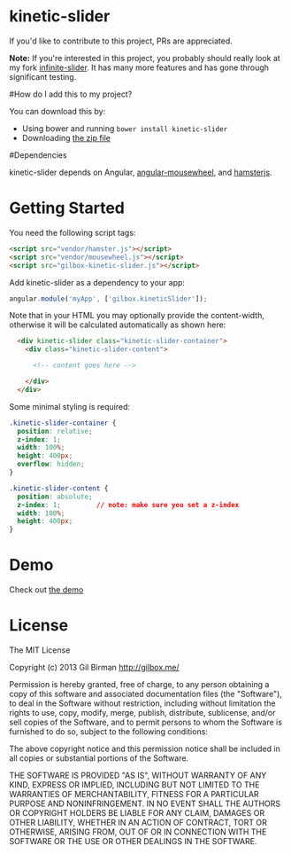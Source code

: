 kinetic-slider
==============

If you'd like to contribute to this project, PRs are appreciated.

**Note:** If you're interested in this project, you probably should really look at my fork  [infinite-slider](https://github.com/gilbox/infinite-slider). It has many more features and has gone through significant testing.

#How do I add this to my project?

You can download this by:

* Using bower and running `bower install kinetic-slider`
* Downloading [the zip file](https://github.com/gilbox/kinetic-slider/archive/master.zip)


#Dependencies

kinetic-slider depends on Angular, [angular-mousewheel](https://github.com/monospaced/angular-mousewheel), and [hamsterjs](https://github.com/monospaced/hamster.js).


# Getting Started

You need the following script tags:

````html
<script src="vendor/hamster.js"></script>
<script src="vendor/mousewheel.js"></script>
<script src="gilbox-kinetic-slider.js"></script>
````

Add kinetic-slider as a dependency to your app:

````javascript
angular.module('myApp', ['gilbox.kineticSlider']);
````

Note that in your HTML you may optionally provide the content-width,
otherwise it will be calculated automatically as shown here:

````html
  <div kinetic-slider class="kinetic-slider-container">
    <div class="kinetic-slider-content">

      <!-- content goes here -->

    </div>
  </div>
````

Some minimal styling is required:

````css
.kinetic-slider-container {
  position: relative;
  z-index: 1;
  width: 100%;
  height: 400px;
  overflow: hidden;
}

.kinetic-slider-content {
  position: absolute;
  z-index: 1;         // note: make sure you set a z-index
  width: 100%;
  height: 400px;
}
````

# Demo

Check out [the demo](http://gilbox.github.io/kinetic-slider/)

# License

The MIT License

Copyright (c) 2013 Gil Birman http://gilbox.me/

Permission is hereby granted, free of charge, to any person obtaining a copy of this software and associated documentation files (the "Software"), to deal in the Software without restriction, including without limitation the rights to use, copy, modify, merge, publish, distribute, sublicense, and/or sell copies of the Software, and to permit persons to whom the Software is furnished to do so, subject to the following conditions:

The above copyright notice and this permission notice shall be included in all copies or substantial portions of the Software.

THE SOFTWARE IS PROVIDED "AS IS", WITHOUT WARRANTY OF ANY KIND, EXPRESS OR IMPLIED, INCLUDING BUT NOT LIMITED TO THE WARRANTIES OF MERCHANTABILITY, FITNESS FOR A PARTICULAR PURPOSE AND NONINFRINGEMENT. IN NO EVENT SHALL THE AUTHORS OR COPYRIGHT HOLDERS BE LIABLE FOR ANY CLAIM, DAMAGES OR OTHER LIABILITY, WHETHER IN AN ACTION OF CONTRACT, TORT OR OTHERWISE, ARISING FROM, OUT OF OR IN CONNECTION WITH THE SOFTWARE OR THE USE OR OTHER DEALINGS IN THE SOFTWARE.

